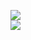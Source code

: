 [![](https://img.shields.io/badge/Made%20With-Github%20Spray-lightgrey.svg?style=for-the-badge&logo=github)](https://github.com/Annihil/github-spray#13283)  
[![](https://i.imgur.com/2DrTn0Z.gif)](https://github.com/Annihil/github-spray)